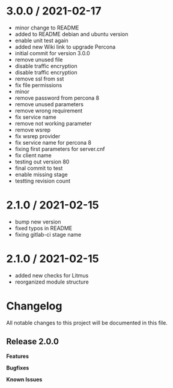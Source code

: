 
3.0.0 / 2021-02-17
==================

  * minor change to README
  * added to README debian and ubuntu version
  * enable unit test again
  * added new Wiki link to upgrade Percona
  * initial commit for version 3.0.0
  * remove unused file
  * disable traffic encryption
  * disable traffic encryption
  * remove ssl from sst
  * fix file permissions
  * minor
  * remove password from percona 8
  * remove unused parameters
  * remove wrong requirement
  * fix service name
  * remove not working parameter
  * remove wsrep
  * fix wsrep provider
  * fix service name for percona 8
  * fixing first parameters for server.cnf
  * fix client name
  * testing out version 80
  * final commit to test
  * enable missing stage
  * testting revision count

2.1.0 / 2021-02-15
==================

  * bump new version
  * fixed typos in README
  * fixing gitlab-ci stage name

2.1.0 / 2021-02-15
==================

  * added new checks for Litmus
  * reorganized module structure
# Changelog

All notable changes to this project will be documented in this file.

## Release 2.0.0

**Features**

**Bugfixes**

**Known Issues**
